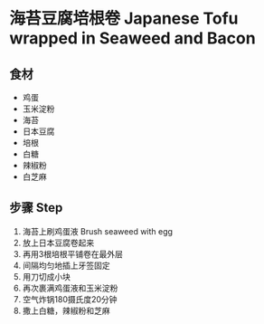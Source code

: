 # 海苔豆腐培根卷 Japanese Tofu wrapped in Seaweed and Bacon
## 食材
- 鸡蛋
- 玉米淀粉
- 海苔
- 日本豆腐
- 培根
- 白糖
- 辣椒粉
- 白芝麻

## 步骤 Step
1. 海苔上刷鸡蛋液 Brush seaweed with egg
2. 放上日本豆腐卷起来
3. 再用3根培根平铺卷在最外层
4. 间隔均匀地插上牙签固定
5. 用刀切成小块
6. 再次裹满鸡蛋液和玉米淀粉
7. 空气炸锅180摄氏度20分钟
8. 撒上白糖，辣椒粉和芝麻